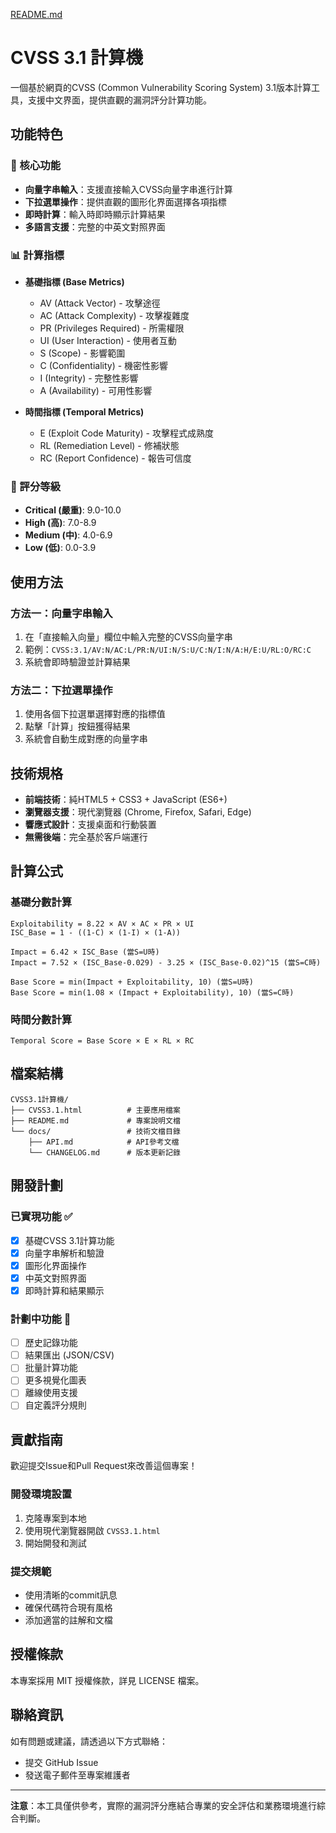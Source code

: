 [README.md](https://github.com/user-attachments/files/22382402/README.md)
# CVSS 3.1 計算機

一個基於網頁的CVSS (Common Vulnerability Scoring System) 3.1版本計算工具，支援中文界面，提供直觀的漏洞評分計算功能。

## 功能特色

### 🎯 核心功能
- **向量字串輸入**：支援直接輸入CVSS向量字串進行計算
- **下拉選單操作**：提供直觀的圖形化界面選擇各項指標
- **即時計算**：輸入時即時顯示計算結果
- **多語言支援**：完整的中英文對照界面

### 📊 計算指標
- **基礎指標 (Base Metrics)**
  - AV (Attack Vector) - 攻擊途徑
  - AC (Attack Complexity) - 攻擊複雜度  
  - PR (Privileges Required) - 所需權限
  - UI (User Interaction) - 使用者互動
  - S (Scope) - 影響範圍
  - C (Confidentiality) - 機密性影響
  - I (Integrity) - 完整性影響
  - A (Availability) - 可用性影響

- **時間指標 (Temporal Metrics)**
  - E (Exploit Code Maturity) - 攻擊程式成熟度
  - RL (Remediation Level) - 修補狀態
  - RC (Report Confidence) - 報告可信度

### 🎨 評分等級
- **Critical (嚴重)**: 9.0-10.0
- **High (高)**: 7.0-8.9
- **Medium (中)**: 4.0-6.9
- **Low (低)**: 0.0-3.9

## 使用方法

### 方法一：向量字串輸入
1. 在「直接輸入向量」欄位中輸入完整的CVSS向量字串
2. 範例：`CVSS:3.1/AV:N/AC:L/PR:N/UI:N/S:U/C:N/I:N/A:H/E:U/RL:O/RC:C`
3. 系統會即時驗證並計算結果

### 方法二：下拉選單操作
1. 使用各個下拉選單選擇對應的指標值
2. 點擊「計算」按鈕獲得結果
3. 系統會自動生成對應的向量字串

## 技術規格

- **前端技術**：純HTML5 + CSS3 + JavaScript (ES6+)
- **瀏覽器支援**：現代瀏覽器 (Chrome, Firefox, Safari, Edge)
- **響應式設計**：支援桌面和行動裝置
- **無需後端**：完全基於客戶端運行

## 計算公式

### 基礎分數計算
```
Exploitability = 8.22 × AV × AC × PR × UI
ISC_Base = 1 - ((1-C) × (1-I) × (1-A))

Impact = 6.42 × ISC_Base (當S=U時)
Impact = 7.52 × (ISC_Base-0.029) - 3.25 × (ISC_Base-0.02)^15 (當S=C時)

Base Score = min(Impact + Exploitability, 10) (當S=U時)
Base Score = min(1.08 × (Impact + Exploitability), 10) (當S=C時)
```

### 時間分數計算
```
Temporal Score = Base Score × E × RL × RC
```

## 檔案結構

```
CVSS3.1計算機/
├── CVSS3.1.html          # 主要應用檔案
├── README.md             # 專案說明文檔
└── docs/                 # 技術文檔目錄
    ├── API.md            # API參考文檔
    └── CHANGELOG.md      # 版本更新記錄
```

## 開發計劃

### 已實現功能 ✅
- [x] 基礎CVSS 3.1計算功能
- [x] 向量字串解析和驗證
- [x] 圖形化界面操作
- [x] 中英文對照界面
- [x] 即時計算和結果顯示

### 計劃中功能 🚧
- [ ] 歷史記錄功能
- [ ] 結果匯出 (JSON/CSV)
- [ ] 批量計算功能
- [ ] 更多視覺化圖表
- [ ] 離線使用支援
- [ ] 自定義評分規則

## 貢獻指南

歡迎提交Issue和Pull Request來改善這個專案！

### 開發環境設置
1. 克隆專案到本地
2. 使用現代瀏覽器開啟 `CVSS3.1.html`
3. 開始開發和測試

### 提交規範
- 使用清晰的commit訊息
- 確保代碼符合現有風格
- 添加適當的註解和文檔

## 授權條款

本專案採用 MIT 授權條款，詳見 LICENSE 檔案。

## 聯絡資訊

如有問題或建議，請透過以下方式聯絡：
- 提交 GitHub Issue
- 發送電子郵件至專案維護者

---

**注意**：本工具僅供參考，實際的漏洞評分應結合專業的安全評估和業務環境進行綜合判斷。
